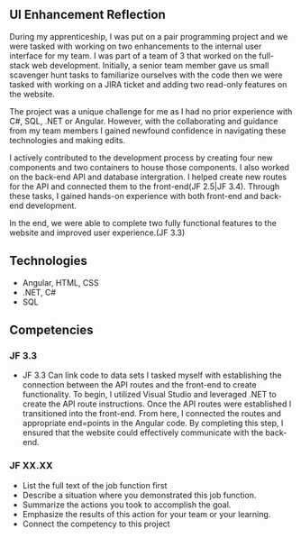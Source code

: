 ## UI Enhancement Reflection

During my apprenticeship, I was put on a pair programming project and we were tasked with working on two enhancements to the internal user interface for my team. I was part of a team of 3 that worked on the full-stack web development. Initially, a senior team member gave us small scavenger hunt tasks to familiarize ourselves with the code then we were tasked with working on a JIRA ticket and adding two read-only features on the website.

The project was a unique challenge for me as I had no prior experience with C#, SQL, .NET or Angular. However, with the collaborating and guidance from my team members I gained newfound confidence in navigating these technologies and making edits. 

I actively contributed to the development process by creating four new components and two containers to house those components. I also worked on the back-end API and database intergration. I helped create new routes for the API and connected them to the front-end(JF 2.5|JF 3.4). Through these tasks, I gained hands-on experience with both front-end and back-end development.

In the end, we were able to complete two fully functional features to the website and improved user experience.(JF 3.3)

## Technologies
- Angular, HTML, CSS
- .NET, C#
- SQL

## Competencies
### JF 3.3
- JF 3.3 Can link code to data sets
I tasked myself with establishing the connection between the API routes and the front-end to create functionality. To begin, I utilized Visual Studio and leveraged .NET to create the API route instructions. Once the API routes were established I transitioned into the front-end. From here, I connected the routes and appropriate end=points in the Angular code. By completing this step, I ensured that the website could effectively communicate with the back-end.

### JF XX.XX
- List the full text of the job function first
- Describe a situation where you demonstrated  this job function.
- Summarize the actions you took to accomplish the goal. 
- Emphasize the results of this action for your team or your learning. 
- Connect the competency to this project
